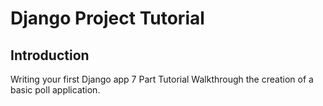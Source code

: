 # Django Project Tutorial

## Introduction

Writing your first Django app
7 Part Tutorial
Walkthrough the creation of a basic poll application.